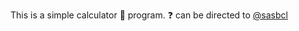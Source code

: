 This is a simple calculator :abacus: program. :question: can be directed to [@sasbcl](https://github.com/sasbcl) 

